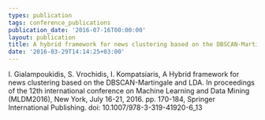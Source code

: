 ```yaml
---
types: publication
tags: conference_publications
publication_date: '2016-07-16T00:00:00'
layout: publication
title: A hybrid framework for news clustering based on the DBSCAN-Martingale and LDA
date: '2016-03-29T14:14:25+03:00'
---
```

<p>I. Gialampoukidis, S. Vrochidis, I. Kompatsiaris, A Hybrid framework for news clustering based on the DBSCAN-Martingale and LDA. In proceedings of the 12th international conference on Machine Learning and Data Mining (MLDM2016), New York, July 16-21, 2016. pp. 170-184, Springer International Publishing. doi: 10.1007/978-3-319-41920-6_13</p>

